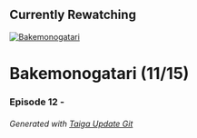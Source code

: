 ﻿
## Currently Rewatching

[![Bakemonogatari](https://s4.anilist.co/file/anilistcdn/media/anime/cover/medium/bx5081-YpAE43HLQKqz.png)](https://anilist.co/anime/5081)

# Bakemonogatari (11/15)

### Episode 12 - 

###### *Generated with [Taiga Update Git](https://github.com/nike4613/taiga-update-git)*